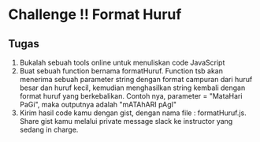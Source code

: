 # Challenge !! Format Huruf

## Tugas
1. Bukalah sebuah tools online untuk menuliskan code JavaScript
2. Buat sebuah function bernama formatHuruf. Function tsb akan menerima sebuah parameter string dengan format campuran dari huruf besar dan huruf kecil, kemudian menghasilkan string kembali dengan format huruf yang berkebalikan. Contoh nya, parameter = "MataHari PaGi", maka outputnya adalah "mATAhARI pAgI"
3. Kirim hasil code kamu dengan gist, dengan nama file : formatHuruf.js. Share gist kamu melalui private message slack ke instructor yang sedang in charge.
